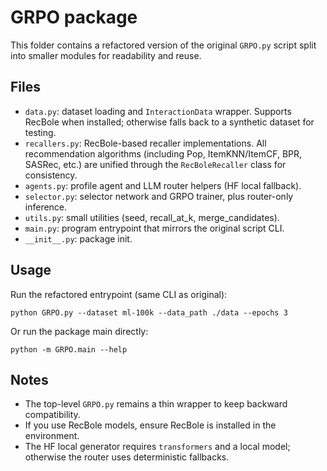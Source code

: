 GRPO package
=============

This folder contains a refactored version of the original `GRPO.py` script split
into smaller modules for readability and reuse.

Files
-----
- `data.py`: dataset loading and `InteractionData` wrapper. Supports RecBole when
  installed; otherwise falls back to a synthetic dataset for testing.
- `recallers.py`: RecBole-based recaller implementations. All recommendation 
  algorithms (including Pop, ItemKNN/ItemCF, BPR, SASRec, etc.) are unified 
  through the `RecBoleRecaller` class for consistency.
- `agents.py`: profile agent and LLM router helpers (HF local fallback).
- `selector.py`: selector network and GRPO trainer, plus router-only inference.
- `utils.py`: small utilities (seed, recall_at_k, merge_candidates).
- `main.py`: program entrypoint that mirrors the original script CLI.
- `__init__.py`: package init.

Usage
-----
Run the refactored entrypoint (same CLI as original):

    python GRPO.py --dataset ml-100k --data_path ./data --epochs 3

Or run the package main directly:

    python -m GRPO.main --help

Notes
-----
- The top-level `GRPO.py` remains a thin wrapper to keep backward compatibility.
- If you use RecBole models, ensure RecBole is installed in the environment.
- The HF local generator requires `transformers` and a local model; otherwise the
  router uses deterministic fallbacks.
